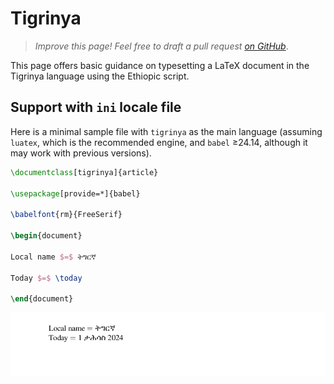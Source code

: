 # Tigrinya

<blockquote>
  <p><em>Improve this page! Feel free to draft a pull request <a href="https://github.com/latex3/babel/tree/docs/docs">on GitHub</a></em>.</p>
</blockquote>

This page offers basic guidance on typesetting a LaTeX document in the
Tigrinya language using the Ethiopic script.

## Support with `ini` locale file

Here is a minimal sample file with `tigrinya` as the main language
(assuming `luatex`, which is the recommended engine, and `babel` ≥24.14,
although it may work with previous versions).

```tex
\documentclass[tigrinya]{article}

\usepackage[provide=*]{babel}

\babelfont{rm}{FreeSerif}

\begin{document}

Local name $=$ ትግርኛ

Today $=$ \today

\end{document}
```

![](../media/locale-tigrinya.png)
